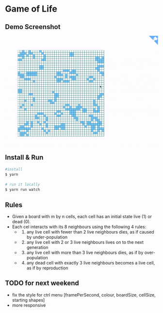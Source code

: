 # Game of Life

## Demo Screenshot

![](gol.gif)

## Install & Run

```bash
#install
$ yarn

# run it locally
$ yarn run watch
```

## Rules
- Given a board with m by n cells, each cell has an initial state live (1) or dead (0).
- Each cel interacts with its 8 neighbours using the following 4 rules:
    - 1) any live cell with fewer than 2 live neighbours dies, as if caused by under-population
    - 2) any live cell with 2 or 3 live neighbours lives on to the next generation
    - 3) any live cell with more than 3 live neighbours dies, as if by over-population
    - 4) any dead cell with exactly 3 live neighbours becomes a live cell, as if by reproduction

## TODO for next weekend
- fix the style for ctrl menu [framePerSecond, colour, boardSize, cellSize, starting shapes]
- more responsive
